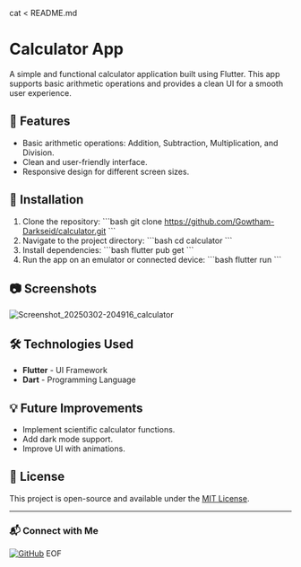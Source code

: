 cat <<EOF > README.md
# Calculator App

A simple and functional calculator application built using Flutter. This app supports basic arithmetic operations and provides a clean UI for a smooth user experience.

## 📌 Features
- Basic arithmetic operations: Addition, Subtraction, Multiplication, and Division.
- Clean and user-friendly interface.
- Responsive design for different screen sizes.

## 🚀 Installation
1. Clone the repository:
   \`\`\`bash
   git clone https://github.com/Gowtham-Darkseid/calculator.git
   \`\`\`
2. Navigate to the project directory:
   \`\`\`bash
   cd calculator
   \`\`\`
3. Install dependencies:
   \`\`\`bash
   flutter pub get
   \`\`\`
4. Run the app on an emulator or connected device:
   \`\`\`bash
   flutter run
   \`\`\`

## 📷 Screenshots
![Screenshot_20250302-204916_calculator](https://github.com/user-attachments/assets/b5e5f174-73e7-4ae7-8968-99b71044e372)

## 🛠 Technologies Used
- **Flutter** - UI Framework
- **Dart** - Programming Language

## 💡 Future Improvements
- Implement scientific calculator functions.
- Add dark mode support.
- Improve UI with animations.

## 📝 License
This project is open-source and available under the [MIT License](LICENSE).

---

### 📬 Connect with Me
[![GitHub](https://img.shields.io/badge/GitHub-@Gowtham--Darkseid-black?style=flat&logo=github)](https://github.com/Gowtham-Darkseid)
EOF

